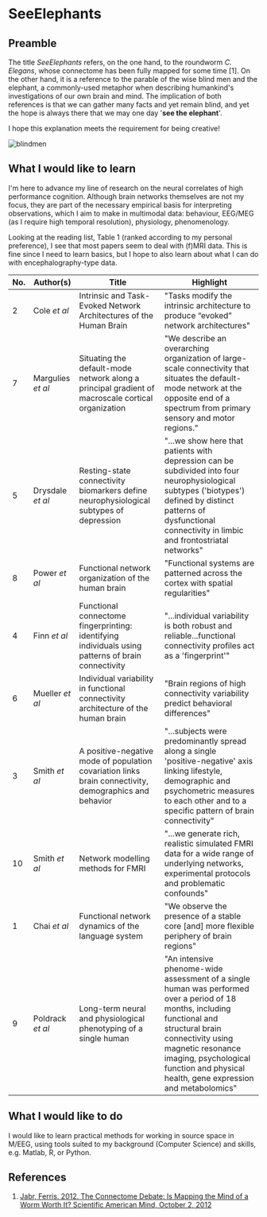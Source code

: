 <!-- ...a README.md file about what I would like to learn and do in this course hands on sessions...the markdown language has headers, bold, italic, links, a list, an image and a table. -->

# SeeElephants

## Preamble
The title _SeeElephants_ refers, on the one hand, to the roundworm _C. Elegans_, whose connectome has been fully mapped for some time [1]. On the other hand, it is a reference to the parable of the wise blind men and the elephant, a commonly-used metaphor when describing humankind's investigations of our own brain and mind. The implication of both references is that we can gather many facts and yet remain blind, and yet the hope is always there that we may one day '**see the elephant**'.

I hope this explanation meets the requirement for being creative!

![blindmen][blindslide]

## What I would like to learn

I'm here to advance my line of research on the neural correlates of high performance cognition. Although brain networks themselves are not my focus, they are part of the necessary empirical basis for interpreting observations, which I aim to make in multimodal data: behaviour, EEG/MEG (as I require high temporal resolution), physiology, phenomenology.

Looking at the reading list, Table 1 (ranked according to my personal preference), I see that most papers seem to deal with (f)MRI data. This is fine since I need to learn basics, but I hope to also learn about what I can do with encephalography-type data.

No. | Author(s) | Title | Highlight
--- | --------- | ----- | ---------
2  | Cole _et al_ | Intrinsic and Task-Evoked Network Architectures of the Human Brain | "Tasks modify the intrinsic architecture to produce “evoked” network architectures"
7  | Margulies _et al_ | Situating the default-mode network along a principal gradient of macroscale cortical organization | "We describe an overarching organization of large-scale connectivity that situates the default-mode network at the opposite end of a spectrum from primary sensory and motor regions."
5  | Drysdale _et al_ | Resting-state connectivity biomarkers define neurophysiological subtypes of depression | "...we show here that patients with depression can be subdivided into four neurophysiological subtypes ('biotypes') defined by distinct patterns of dysfunctional connectivity in limbic and frontostriatal networks"
8  | Power _et al_ | Functional network organization of the human brain | "Functional systems are patterned across the cortex with spatial regularities"
4  | Finn _et al_ | Functional connectome fingerprinting: identifying individuals using patterns of brain connectivity | "...individual variability is both robust and reliable...functional connectivity profiles act as a 'fingerprint'"
6  | Mueller _et al_ | Individual variability in functional connectivity architecture of the human brain | "Brain regions of high connectivity variability predict behavioral differences"
3  | Smith _et al_ | A positive-negative mode of population covariation links brain connectivity, demographics and behavior | "...subjects were predominantly spread along a single 'positive-negative' axis linking lifestyle, demographic and psychometric measures to each other and to a specific pattern of brain connectivity"
10 | Smith _et al_ | Network modelling methods for FMRI | "...we generate rich, realistic simulated FMRI data for a wide range of underlying networks, experimental protocols and problematic confounds"
1  | Chai _et al_ | Functional network dynamics of the language system | "We observe the presence of a stable core [and] more flexible periphery of brain regions"
9  | Poldrack _et al_ | Long-term neural and physiological phenotyping of a single human | "An intensive phenome-wide assessment of a single human was performed over a period of 18 months, including functional and structural brain connectivity using magnetic resonance imaging, psychological function and physical health, gene expression and metabolomics"

## What I would like to do

I would like to learn practical methods for working in source space in M/EEG, using tools suited to my background (Computer Science) and skills, e.g. Matlab, R, or Python.

##  References

1. [Jabr, Ferris. 2012. The Connectome Debate: Is Mapping the Mind of a Worm Worth It? Scientific American Mind, October 2, 2012](https://www.scientificamerican.com/article/c-elegans-connectome/#)

[blindslide]: http://slideplayer.com/6998251/24/images/2/Brain+Myth+is+Like+Blind+Men+and+an+Elephant.jpg "Blind Men and an elephant"
